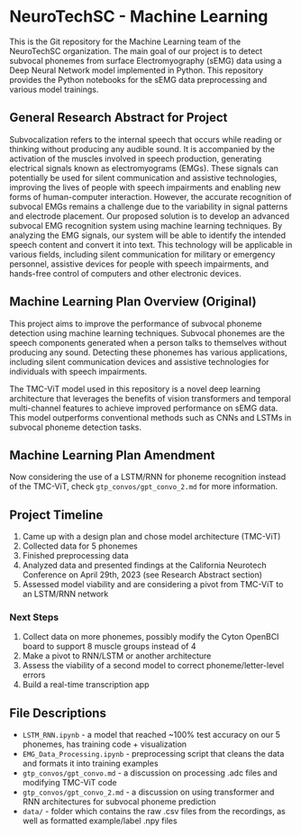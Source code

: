 # NeuroTechSC - Machine Learning

This is the Git repository for the Machine Learning team of the NeuroTechSC organization. The main goal of our project is to detect subvocal phonemes from surface Electromyography (sEMG) data using a Deep Neural Network model implemented in Python. This repository provides the Python notebooks for the sEMG data preprocessing and various model trainings.

## General Research Abstract for Project

Subvocalization refers to the internal speech that occurs while reading or thinking without producing any audible sound. It is accompanied by the activation of the muscles involved in speech production, generating electrical signals known as electromyograms (EMGs). These signals can potentially be used for silent communication and assistive technologies, improving the lives of people with speech impairments and enabling new forms of human-computer interaction. However, the accurate recognition of subvocal EMGs remains a challenge due to the variability in signal patterns and electrode placement. Our proposed solution is to develop an advanced subvocal EMG recognition system using machine learning techniques. By analyzing the EMG signals, our system will be able to identify the intended speech content and convert it into text. This technology will be applicable in various fields, including silent communication for military or emergency personnel, assistive devices for people with speech impairments, and hands-free control of computers and other electronic devices.

## Machine Learning Plan Overview (Original)

This project aims to improve the performance of subvocal phoneme detection using machine learning techniques. Subvocal phonemes are the speech components generated when a person talks to themselves without producing any sound. Detecting these phonemes has various applications, including silent communication devices and assistive technologies for individuals with speech impairments.

The TMC-ViT model used in this repository is a novel deep learning architecture that leverages the benefits of vision transformers and temporal multi-channel features to achieve improved performance on sEMG data. This model outperforms conventional methods such as CNNs and LSTMs in subvocal phoneme detection tasks. 

## Machine Learning Plan Amendment

Now considering the use of a LSTM/RNN for phoneme recognition instead of the TMC-ViT, check `gtp_convos/gpt_convo_2.md` for more information.

## Project Timeline

1. Came up with a design plan and chose model architecture (TMC-ViT)
2. Collected data for 5 phonemes
3. Finished preprocessing data
4. Analyzed data and presented findings at the California Neurotech Conference on April 29th, 2023 (see Research Abstract section)
5. Assessed model viability and are considering a pivot from TMC-ViT to an LSTM/RNN network

### Next Steps

1. Collect data on more phonemes, possibly modify the Cyton OpenBCI board to support 8 muscle groups instead of 4
2. Make a pivot to RNN/LSTM or another architecture
3. Assess the viability of a second model to correct phoneme/letter-level errors
4. Build a real-time transcription app

## File Descriptions

- `LSTM_RNN.ipynb` - a model that reached ~100% test accuracy on our 5 phonemes, has training code + visualization
- `EMG_Data_Processing.ipynb` - preprocessing script that cleans the data and formats it into training examples
- `gtp_convos/gpt_convo.md` - a discussion on processing .adc files and modifying TMC-ViT code
- `gtp_convos/gpt_convo_2.md` - a discussion on using transformer and RNN architectures for subvocal phoneme prediction
- `data/` - folder which contains the raw .csv files from the recordings, as well as formatted example/label .npy files
